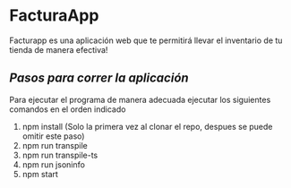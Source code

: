 # FacturaApp
Facturapp es una aplicación web que te permitirá llevar el inventario de tu tienda de manera efectiva!

## _Pasos para correr la aplicación_


Para ejecutar el programa de manera adecuada ejecutar los siguientes comandos en el orden indicado

1. npm install (Solo la primera vez al clonar el repo, despues se puede omitir este paso)
2. npm run transpile
3. npm run transpile-ts
4. npm run jsoninfo
5. npm start